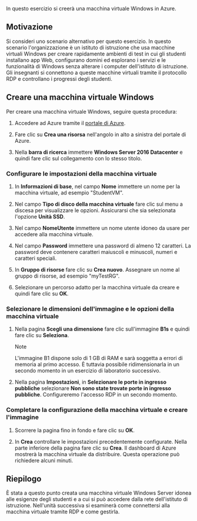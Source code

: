 In questo esercizio si creerà una macchina virtuale Windows in Azure.

## <a name="motivation"></a>Motivazione

Si consideri uno scenario alternativo per questo esercizio. In questo scenario l'organizzazione è un istituto di istruzione che usa macchine virtuali Windows per creare rapidamente ambienti di test in cui gli studenti installano app Web, configurano domini ed esplorano i servizi e le funzionalità di Windows senza alterare i computer dell'istituto di istruzione. Gli insegnanti si connettono a queste macchine virtuali tramite il protocollo RDP e controllano i progressi degli studenti.

## <a name="create-a-windows-vm"></a>Creare una macchina virtuale Windows

Per creare una macchina virtuale Windows, seguire questa procedura:

1. Accedere ad Azure tramite il [portale di Azure](https://portal.azure.com).

1. Fare clic su **Crea una risorsa** nell'angolo in alto a sinistra del portale di Azure.

1. Nella **barra di ricerca** immettere **Windows Server 2016 Datacenter** e quindi fare clic sul collegamento con lo stesso titolo.

### <a name="configure-the-vm-settings"></a>Configurare le impostazioni della macchina virtuale

1. In **Informazioni di base**, nel campo **Nome** immettere un nome per la macchina virtuale, ad esempio "StudentVM".

1. Nel campo **Tipo di disco della macchina virtuale** fare clic sul menu a discesa per visualizzare le opzioni. Assicurarsi che sia selezionata l'opzione **Unità SSD**.

1. Nel campo **NomeUtente** immettere un nome utente idoneo da usare per accedere alla macchina virtuale.

1. Nel campo **Password** immettere una password di almeno 12 caratteri. La password deve contenere caratteri maiuscoli e minuscoli, numeri e caratteri speciali.

1. In **Gruppo di risorse** fare clic su **Crea nuovo**. Assegnare un nome al gruppo di risorse, ad esempio "myTestRG".

1. Selezionare un percorso adatto per la macchina virtuale da creare e quindi fare clic su **OK**.

### <a name="select-the-vm-image-size-and-options"></a>Selezionare le dimensioni dell'immagine e le opzioni della macchina virtuale

1. Nella pagina **Scegli una dimensione** fare clic sull'immagine **B1s** e quindi fare clic su **Seleziona**.

   > [!Note] 
   > L'immagine B1 dispone solo di 1 GB di RAM e sarà soggetta a errori di memoria al primo accesso. È tuttavia possibile ridimensionarla in un secondo momento in un esercizio di laboratorio successivo.

1. Nella pagina **Impostazioni**, in **Selezionare le porte in ingresso pubbliche** selezionare **Non sono state trovate porte in ingresso pubbliche**. Configureremo l'accesso RDP in un secondo momento.

### <a name="finish-configuring-the-vm-and-create-the-image"></a>Completare la configurazione della macchina virtuale e creare l'immagine

1. Scorrere la pagina fino in fondo e fare clic su **OK**.

1. In **Crea** controllare le impostazioni precedentemente configurate. Nella parte inferiore della pagina fare clic su **Crea**. Il dashboard di Azure mostrerà la macchina virtuale da distribuire. Questa operazione può richiedere alcuni minuti.

## <a name="summary"></a>Riepilogo

È stata a questo punto creata una macchina virtuale Windows Server idonea alle esigenze degli studenti e a cui si può accedere dalla rete dell'istituto di istruzione. Nell'unità successiva si esaminerà come connettersi alla macchina virtuale tramite RDP e come gestirla.
